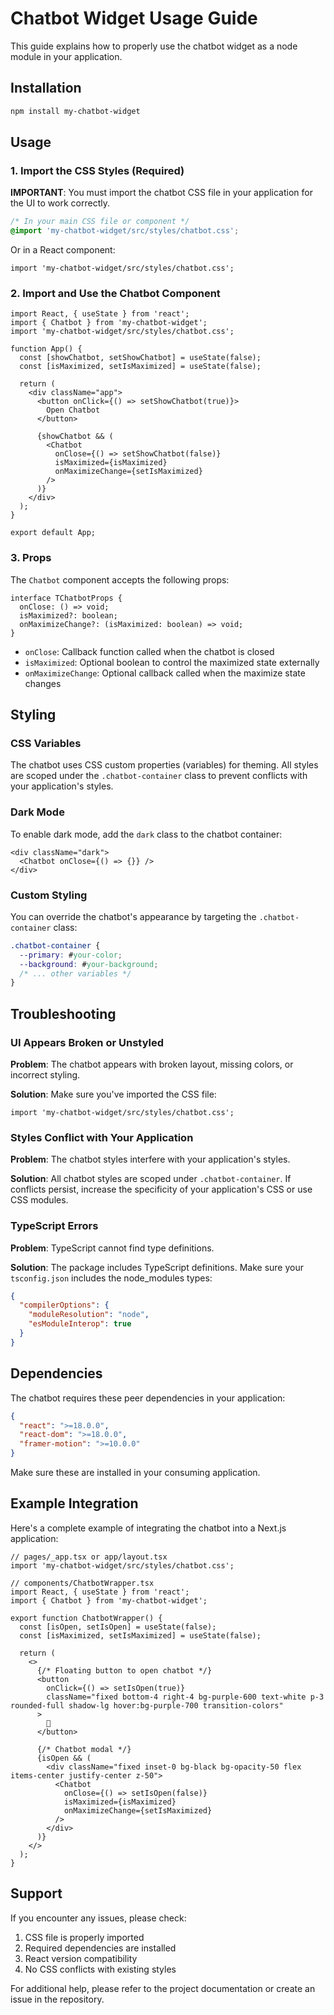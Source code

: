 # Chatbot Widget Usage Guide

This guide explains how to properly use the chatbot widget as a node module in your application.

## Installation

```bash
npm install my-chatbot-widget
```

## Usage

### 1. Import the CSS Styles (Required)

**IMPORTANT**: You must import the chatbot CSS file in your application for the UI to work correctly.

```css
/* In your main CSS file or component */
@import 'my-chatbot-widget/src/styles/chatbot.css';
```

Or in a React component:

```tsx
import 'my-chatbot-widget/src/styles/chatbot.css';
```

### 2. Import and Use the Chatbot Component

```tsx
import React, { useState } from 'react';
import { Chatbot } from 'my-chatbot-widget';
import 'my-chatbot-widget/src/styles/chatbot.css';

function App() {
  const [showChatbot, setShowChatbot] = useState(false);
  const [isMaximized, setIsMaximized] = useState(false);

  return (
    <div className="app">
      <button onClick={() => setShowChatbot(true)}>
        Open Chatbot
      </button>
      
      {showChatbot && (
        <Chatbot
          onClose={() => setShowChatbot(false)}
          isMaximized={isMaximized}
          onMaximizeChange={setIsMaximized}
        />
      )}
    </div>
  );
}

export default App;
```

### 3. Props

The `Chatbot` component accepts the following props:

```tsx
interface TChatbotProps {
  onClose: () => void;
  isMaximized?: boolean;
  onMaximizeChange?: (isMaximized: boolean) => void;
}
```

- `onClose`: Callback function called when the chatbot is closed
- `isMaximized`: Optional boolean to control the maximized state externally
- `onMaximizeChange`: Optional callback called when the maximize state changes

## Styling

### CSS Variables

The chatbot uses CSS custom properties (variables) for theming. All styles are scoped under the `.chatbot-container` class to prevent conflicts with your application's styles.

### Dark Mode

To enable dark mode, add the `dark` class to the chatbot container:

```tsx
<div className="dark">
  <Chatbot onClose={() => {}} />
</div>
```

### Custom Styling

You can override the chatbot's appearance by targeting the `.chatbot-container` class:

```css
.chatbot-container {
  --primary: #your-color;
  --background: #your-background;
  /* ... other variables */
}
```

## Troubleshooting

### UI Appears Broken or Unstyled

**Problem**: The chatbot appears with broken layout, missing colors, or incorrect styling.

**Solution**: Make sure you've imported the CSS file:
```tsx
import 'my-chatbot-widget/src/styles/chatbot.css';
```

### Styles Conflict with Your Application

**Problem**: The chatbot styles interfere with your application's styles.

**Solution**: All chatbot styles are scoped under `.chatbot-container`. If conflicts persist, increase the specificity of your application's CSS or use CSS modules.

### TypeScript Errors

**Problem**: TypeScript cannot find type definitions.

**Solution**: The package includes TypeScript definitions. Make sure your `tsconfig.json` includes the node_modules types:

```json
{
  "compilerOptions": {
    "moduleResolution": "node",
    "esModuleInterop": true
  }
}
```

## Dependencies

The chatbot requires these peer dependencies in your application:

```json
{
  "react": ">=18.0.0",
  "react-dom": ">=18.0.0",
  "framer-motion": ">=10.0.0"
}
```

Make sure these are installed in your consuming application.

## Example Integration

Here's a complete example of integrating the chatbot into a Next.js application:

```tsx
// pages/_app.tsx or app/layout.tsx
import 'my-chatbot-widget/src/styles/chatbot.css';

// components/ChatbotWrapper.tsx
import React, { useState } from 'react';
import { Chatbot } from 'my-chatbot-widget';

export function ChatbotWrapper() {
  const [isOpen, setIsOpen] = useState(false);
  const [isMaximized, setIsMaximized] = useState(false);

  return (
    <>
      {/* Floating button to open chatbot */}
      <button
        onClick={() => setIsOpen(true)}
        className="fixed bottom-4 right-4 bg-purple-600 text-white p-3 rounded-full shadow-lg hover:bg-purple-700 transition-colors"
      >
        💬
      </button>

      {/* Chatbot modal */}
      {isOpen && (
        <div className="fixed inset-0 bg-black bg-opacity-50 flex items-center justify-center z-50">
          <Chatbot
            onClose={() => setIsOpen(false)}
            isMaximized={isMaximized}
            onMaximizeChange={setIsMaximized}
          />
        </div>
      )}
    </>
  );
}
```

## Support

If you encounter any issues, please check:

1. CSS file is properly imported
2. Required dependencies are installed
3. React version compatibility
4. No CSS conflicts with existing styles

For additional help, please refer to the project documentation or create an issue in the repository.
